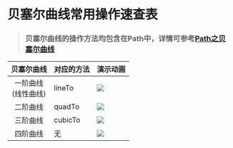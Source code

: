 # 贝塞尔曲线常用操作速查表

> ### 贝塞尔曲线的操作方法均包含在Path中，详情可参考[Path之贝塞尔曲线](https://github.com/GcsSloop/AndroidNote/blob/master/CustomView/Advance/%5B6%5DPath_Bessel.md)

贝塞尔曲线               | 对应的方法 | 演示动画
:-----------------------:|------------|------------------------------------------------------------------------------
 一阶曲线<br/>(线性曲线) | lineTo     | ![](https://upload.wikimedia.org/wikipedia/commons/0/00/B%C3%A9zier_1_big.gif)
 二阶曲线                | quadTo     | ![](https://upload.wikimedia.org/wikipedia/commons/3/3d/B%C3%A9zier_2_big.gif)
三阶曲线                 | cubicTo    | ![](https://upload.wikimedia.org/wikipedia/commons/d/db/B%C3%A9zier_3_big.gif)
四阶曲线                 | 无         | ![](https://upload.wikimedia.org/wikipedia/commons/a/a4/B%C3%A9zier_4_big.gif)
